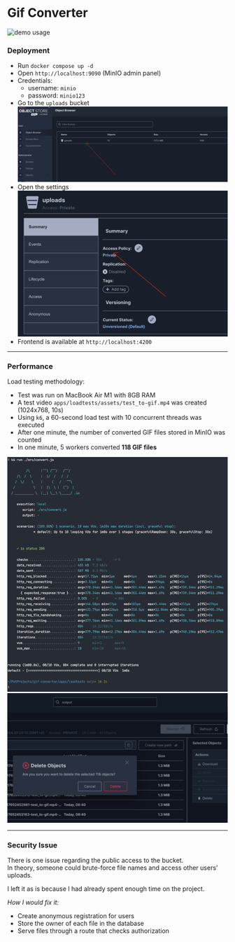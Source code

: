 # Gif Converter
![demo usage](assets/gif_convertor_example.gif)

### Deployment
- Run `docker compose up -d`
- Open `http://localhost:9090` (MinIO admin panel)
- Credentials:
  - username: `minio`
  - password: `minio123`
- Go to the `uploads` bucket  
![img_2.png](assets/img_2.png)  
- Open the settings  
![img_3.png](assets/img_3.png)  
- Frontend is available at `http://localhost:4200`  

---

### Performance
Load testing methodology:
- Test was run on MacBook Air M1 with 8GB RAM
- A test video `apps/loadtests/assets/test_to-gif.mp4` was created (1024x768, 10s)
- Using `k6`, a 60-second load test with 10 concurrent threads was executed
- After one minute, the number of converted GIF files stored in MinIO was counted
- In one minute, 5 workers converted **118 GIF files**  

![run k6 load test](assets/img_1.png)  
![test_results](assets/img.png)  

---

### Security Issue
There is one issue regarding the public access to the bucket.  
In theory, someone could brute-force file names and access other users’ uploads.  

I left it as is because I had already spent enough time on the project.  

*How I would fix it:*  
- Create anonymous registration for users  
- Store the owner of each file in the database  
- Serve files through a route that checks authorization  
